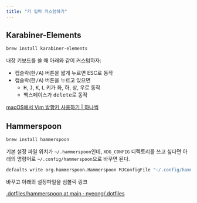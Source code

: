 ```yaml
---
title: "키 입력 커스텀하기"
---
```



## Karabiner-Elements

```bash
brew install karabiner-elements
```

내장 키보드를 쓸 때 아래와 같이 커스텀하자:

-   캡슬락(<kbd>한/A</kbd>) 버튼을 짧게 누르면 ESC로 동작
-   캡슬락(<kbd>한/A</kbd>) 버튼을 누르고 있으면
    -   <kbd>H</kbd>, <kbd>J</kbd>, <kbd>K</kbd>, <kbd>L</kbd> 키가 좌, 하, 상, 우로 동작
    -   백스페이스가 <kbd>delete</kbd>로 동작

[macOS에서 Vim 방향키 사용하기 | 하나씩](https://annyeong.me/notes/dev-env/use-vim-arrow-in-macos)

## Hammerspoon

```bash
brew install hammerspoon
```

기본 설정 파일 위치가 `~/.hammerspoon`인데, `XDG_CONFIG` 디렉토리를 쓰고 싶다면 아래의 명령어로 `~/.config/hammerspoon`으로 바꾸면 된다.

```bash
defaults write org.hammerspoon.Hammerspoon MJConfigFile "~/.config/hammerspoon/init.lua"
```

바꾸고 아래의 설정파일을 심볼릭 링크

[.dotfiles/hammerspoon at main · nyeong/.dotfiles](https://github.com/nyeong/.dotfiles/tree/main/hammerspoon)